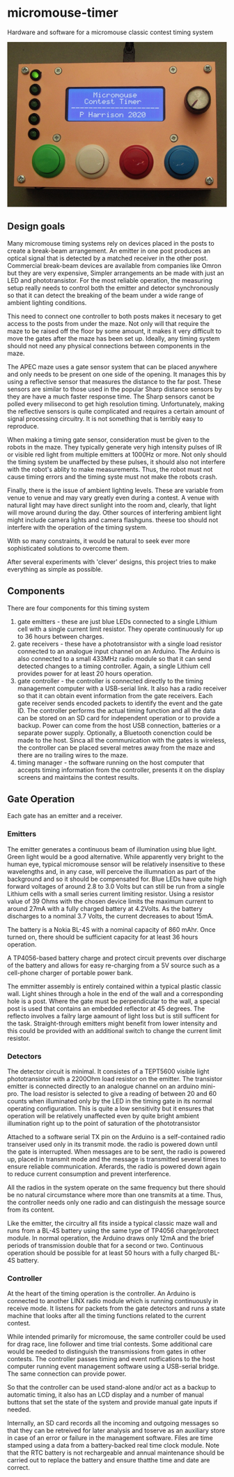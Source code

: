 # micromouse-timer
Hardware and software for a micromouse classic contest timing system

![First prototype](images/IMG_6975.jpg)

## Design goals
Many micromouse timing systems rely on devices placed in the posts to create a break-beam arrangement. An emitter in one post produces an optical signal that is detected by a matched receiver in the other post. Commercial break-beam devices are available from companies like Omron but they are very expensive, Simpler arrangements an be made with just an LED and phototransistor. For the most reliable operation, the measuring setup really needs to control both the emitter and detector synchronously so that it can detect the breaking of the beam under a wide range of ambient lighting conditions.

This need to connect one controller to both posts makes it necesary to get access to the posts from under the maze. Not only will that require the maze to be raised off the floor by some amount, it makes it very difficult to move the gates after the maze has been set up. Ideally, any timing system should not need any physical connections between components in the maze.

The APEC maze uses a gate sensor system that can be placed anywhere and only needs to be present on one side of the opening. It manages this by using a reflective sensor that measures the distance to the far post. These sensors are similar to those used in the popular Sharp distance sensors by they are have a much faster response time. The Sharp sensors canot be polled every milisecond to get high resolution timing. Unfortunately, making the reflective sensors is quite complicated and requires a certain amount of signal processing circuitry. It is not something that is terribly easy to reproduce.

When making a timing gate sensor, consideration must be given to the robots in the maze. They typically generate very high intensity pulses of IR or visible red light from multiple emitters at 1000Hz or more. Not only should the timing system be unaffected by these pulses, it should also not interfere with the robot's ablity to make measurements. Thus, the robot must not cause timing errors and the timing syste must not make the robots crash.

Finally, there is the issue of ambient lighting levels. These are variable from venue to venue and may vary greatly even during a contest. A venue with natural light may have direct sunlight into the room and, clearly, that light will move around during the day. Other sources of interfering ambient light might include camera lights and camera flashguns. theese too should not interfere with the operation of the timing system.

With so many constraints, it would be natural to seek ever more sophisticated solutions to overcome them.

After several experiments with 'clever' designs, this project tries to make everything as simple as possible.

## Components
There are four components for this timing system
1. gate emitters  - these are just blue LEDs connected to a single Lithium cell with a single current limit resistor. They operate continuously for up to 36 hours between charges.
2. gate receivers - these have a phototransistor with a single load resistor connected to an analogue input channel on an Arduino. The Arduino is also connected to a small 433MHz radio module so that it can send detected changes to a timing controller. Again, a single Lithium cell provides power for at least 20 hours operation.
3. gate controller - the controller is connected directly to the timing management computer with a USB-serial link. It also has a radio receiver so that it can obtain event information from the gate receivers. Each gate receiver sends encoded packets to identify the event and the gate ID. The controller performs the actual timing function and all the data can be stored on an SD card for independent operation or to provide a backup. Power can come from the host USB connection, batteries or a separate power supply. Optionally, a Bluetooth conenction could be made to the host. Sinca all the communication with the gates is wireless, the controller can be placed several metres away from the maze and there are no trailing wires to the maze.
4. timing manager - the software running on the host computer that accepts timing information from the controller, presents it on the display screens and maintains the contest results.

## Gate Operation
Each gate has an emitter and a receiver.

### Emitters
The emitter generates a continuous beam of illumination using blue light. Green light would be a good alternative. While apparently very bright to the human eye, typical micromouse sensor will be relatively insensitive to these wavelengths and, in any case, will perceive the illumnation as part of the background and so it should be compensated for. Blue LEDs have quite high forward voltages of around 2.8 to 3.0 Volts but can still be run from a single Lithium cells with a small series current limiting resistor. Using a resistor value of 39 Ohms with the chosen device limits the maximum current to around 27mA with a fully charged battery at 4.2Volts. As the battery discharges to a nominal 3.7 Volts, the current decreases to about 15mA.

The battery is a Nokia BL-4S with a nominal capacity of 860 mAhr. Once turned on, there should be sufficient capacity for at least 36 hours operation.

A TP4056-based battery charge and protect circuit prevents over discharge of the battery and allows for easy re-charging from a 5V source such as a cell-phone charger of portable power bank.

The emmitter assembly is entirely contained within a typical plastic classic wall. Light shines through a hole in the end of the wall and a corresponding hole is a post. Where the gate must be perpendicular to the wall, a special post is used that contains an embedded reflector at 45 degrees. The reflecto involves a failry large aamount of light loss but is still sufficent for the task. Straight-through emitters might benefit from lower intensity and this could be provided with an additional switch to change the current limit resistor.

### Detectors
The detector circuit is minimal. It consistes of a TEPT5600 visible light phototransistor with a 2200Ohm load resistor on the emitter. The transistor emitter is connected directly to an analogue channel on an arduino mini-pro. The load resistor is selected to give a reading of between 20 and 60 counts when illuminated only by the LED in the timing gate in its normal operating configuration. This is quite a low sensitivity but it ensures that operation will be relatively unaffected even by quite bright ambient illumination right up to the point of saturation of the phototransistor

Attached to a software serial TX pin on the Arduino is a self-contained radio transeiver used only in its transmit mode. the radio is powered down until the gate is interrupted. When messages are to be sent, the radio is powered up, placed in transmit mode and the message is transmitted several times to ensure reliable communication. Aferards, the radio is powered down again to reduce current consumption and prevent interference.

All the radios in the system operate on the same frequency but there should be no natural circumstance where more than one transmits at a time. Thus, the controller needs only one radio and can distinguish the message source from its content.

Like the emitter, the circuitry all fits inside a typical classic maze wall and runs from a BL-4S battery using the same type of TP4056 charge/protect module. In normal operation, the Arduino draws only 12mA and the brief periods of transmission double that for a second or two. Continuous operation should be possible for at least 50 hours with a fully charged BL-4S battery.

### Controller
At the heart of the timing operation is the controller. An Arduino is connected to another LINX radio module which is running continuously in receive mode. It listens for packets from the gate detectors and runs a state machine that looks after all the timing functions related to the current contest.

While intended primarily for micromouse, the same controller could be used for drag race, line follower and time trial contests. Some additional care would be needed to distinguish the transmissions from gates in other contests. The controller passes timing and event notfications to the host computer running event management software using a USB-serial bridge. The same connection can provide power.

So that the controller can be used stand-alone and/or act as a backup to automatic timing, it also has an LCD display and a number of manual buttons that set the state of the system and provide manual gate inputs if needed.

Internally, an SD card records all the incoming and outgoing messages so that they can be retreived for later analysis and toserve as an auxiliary store in case of an error or failure in the management software. Files are time stamped using a data from a battery-backed real time clock module. Note that the RTC battery is not rechargeable and annual maintenance should be carried out to replace the battery and ensure thatthe time and date are correct.
